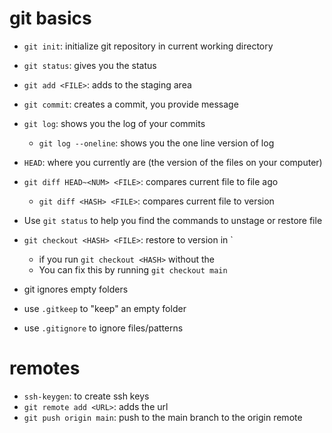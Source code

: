 # git basics

- `git init`: initialize git repository in current working directory
- `git status`: gives you the status
- `git add <FILE>`: adds <FILE> to the staging area
- `git commit`: creates a commit, you provide message

- `git log`: shows you the log of your commits
    - `git log --oneline`: shows you the one line version of log

- `HEAD`: where you currently are (the version of the files on your computer)
- `git diff HEAD~<NUM> <FILE>`: compares current file to file <NUM> ago
    - `git diff <HASH> <FILE>`: compares current file to <HASH> version

- Use `git status` to help you find the commands to unstage or restore file
- `git checkout <HASH> <FILE>`: restore <FILE> to version in <HASH>`
    - if you run `git checkout <HASH>` without the <FILE>
    - You can fix this by running `git checkout main`

- git ignores empty folders
- use `.gitkeep` to "keep" an empty folder
- use `.gitignore` to ignore files/patterns

# remotes

- `ssh-keygen`: to create ssh keys
- `git remote add <URL>`: adds the url
- `git push origin main`: push to the main branch to the origin remote
